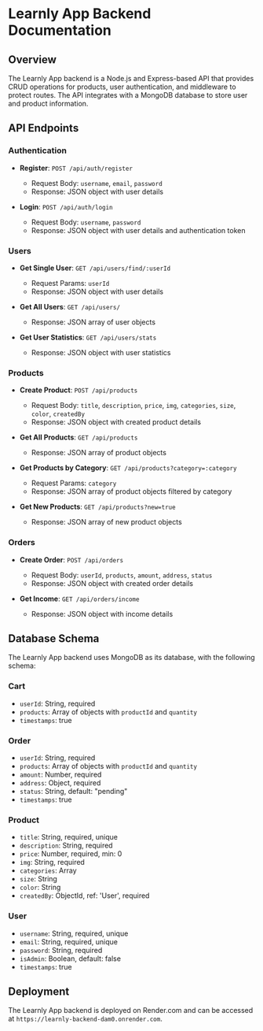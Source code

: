 # Learnly App Backend Documentation

## Overview

The Learnly App backend is a Node.js and Express-based API that provides CRUD operations for products, user authentication, and middleware to protect routes. The API integrates with a MongoDB database to store user and product information.

## API Endpoints

### Authentication

- **Register**: `POST /api/auth/register`
  - Request Body: `username`, `email`, `password`
  - Response: JSON object with user details

- **Login**: `POST /api/auth/login`
  - Request Body: `username`, `password`
  - Response: JSON object with user details and authentication token

### Users

- **Get Single User**: `GET /api/users/find/:userId`
  - Request Params: `userId`
  - Response: JSON object with user details

- **Get All Users**: `GET /api/users/`
  - Response: JSON array of user objects

- **Get User Statistics**: `GET /api/users/stats`
  - Response: JSON object with user statistics

### Products

- **Create Product**: `POST /api/products`
  - Request Body: `title`, `description`, `price`, `img`, `categories`, `size`, `color`, `createdBy`
  - Response: JSON object with created product details

- **Get All Products**: `GET /api/products`
  - Response: JSON array of product objects

- **Get Products by Category**: `GET /api/products?category=:category`
  - Request Params: `category`
  - Response: JSON array of product objects filtered by category

- **Get New Products**: `GET /api/products?new=true`
  - Response: JSON array of new product objects

### Orders

- **Create Order**: `POST /api/orders`
  - Request Body: `userId`, `products`, `amount`, `address`, `status`
  - Response: JSON object with created order details

- **Get Income**: `GET /api/orders/income`
  - Response: JSON object with income details

## Database Schema

The Learnly App backend uses MongoDB as its database, with the following schema:

### Cart

- `userId`: String, required
- `products`: Array of objects with `productId` and `quantity`
- `timestamps`: true

### Order

- `userId`: String, required
- `products`: Array of objects with `productId` and `quantity`
- `amount`: Number, required
- `address`: Object, required
- `status`: String, default: "pending"
- `timestamps`: true

### Product

- `title`: String, required, unique
- `description`: String, required
- `price`: Number, required, min: 0
- `img`: String, required
- `categories`: Array
- `size`: String
- `color`: String
- `createdBy`: ObjectId, ref: 'User', required

### User

- `username`: String, required, unique
- `email`: String, required, unique
- `password`: String, required
- `isAdmin`: Boolean, default: false
- `timestamps`: true

## Deployment

The Learnly App backend is deployed on Render.com and can be accessed at `https://learnly-backend-dam0.onrender.com`.